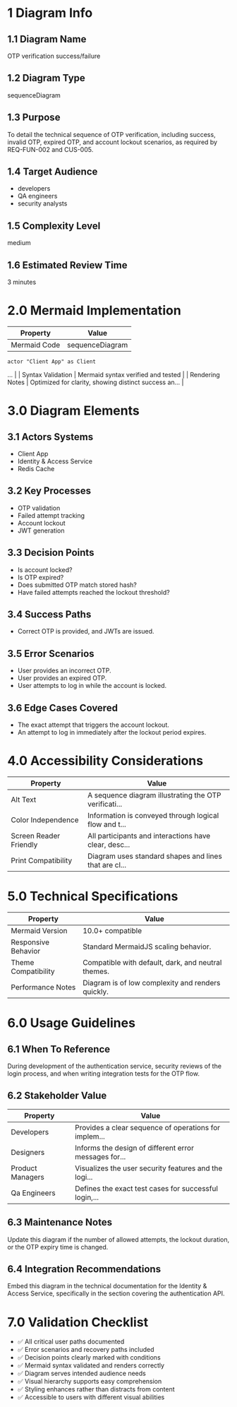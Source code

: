 # 1 Diagram Info

## 1.1 Diagram Name

OTP verification success/failure

## 1.2 Diagram Type

sequenceDiagram

## 1.3 Purpose

To detail the technical sequence of OTP verification, including success, invalid OTP, expired OTP, and account lockout scenarios, as required by REQ-FUN-002 and CUS-005.

## 1.4 Target Audience

- developers
- QA engineers
- security analysts

## 1.5 Complexity Level

medium

## 1.6 Estimated Review Time

3 minutes

# 2.0 Mermaid Implementation

| Property | Value |
|----------|-------|
| Mermaid Code | sequenceDiagram
    actor "Client App" as Client
 ... |
| Syntax Validation | Mermaid syntax verified and tested |
| Rendering Notes | Optimized for clarity, showing distinct success an... |

# 3.0 Diagram Elements

## 3.1 Actors Systems

- Client App
- Identity & Access Service
- Redis Cache

## 3.2 Key Processes

- OTP validation
- Failed attempt tracking
- Account lockout
- JWT generation

## 3.3 Decision Points

- Is account locked?
- Is OTP expired?
- Does submitted OTP match stored hash?
- Have failed attempts reached the lockout threshold?

## 3.4 Success Paths

- Correct OTP is provided, and JWTs are issued.

## 3.5 Error Scenarios

- User provides an incorrect OTP.
- User provides an expired OTP.
- User attempts to log in while the account is locked.

## 3.6 Edge Cases Covered

- The exact attempt that triggers the account lockout.
- An attempt to log in immediately after the lockout period expires.

# 4.0 Accessibility Considerations

| Property | Value |
|----------|-------|
| Alt Text | A sequence diagram illustrating the OTP verificati... |
| Color Independence | Information is conveyed through logical flow and t... |
| Screen Reader Friendly | All participants and interactions have clear, desc... |
| Print Compatibility | Diagram uses standard shapes and lines that are cl... |

# 5.0 Technical Specifications

| Property | Value |
|----------|-------|
| Mermaid Version | 10.0+ compatible |
| Responsive Behavior | Standard MermaidJS scaling behavior. |
| Theme Compatibility | Compatible with default, dark, and neutral themes. |
| Performance Notes | Diagram is of low complexity and renders quickly. |

# 6.0 Usage Guidelines

## 6.1 When To Reference

During development of the authentication service, security reviews of the login process, and when writing integration tests for the OTP flow.

## 6.2 Stakeholder Value

| Property | Value |
|----------|-------|
| Developers | Provides a clear sequence of operations for implem... |
| Designers | Informs the design of different error messages for... |
| Product Managers | Visualizes the user security features and the logi... |
| Qa Engineers | Defines the exact test cases for successful login,... |

## 6.3 Maintenance Notes

Update this diagram if the number of allowed attempts, the lockout duration, or the OTP expiry time is changed.

## 6.4 Integration Recommendations

Embed this diagram in the technical documentation for the Identity & Access Service, specifically in the section covering the authentication API.

# 7.0 Validation Checklist

- ✅ All critical user paths documented
- ✅ Error scenarios and recovery paths included
- ✅ Decision points clearly marked with conditions
- ✅ Mermaid syntax validated and renders correctly
- ✅ Diagram serves intended audience needs
- ✅ Visual hierarchy supports easy comprehension
- ✅ Styling enhances rather than distracts from content
- ✅ Accessible to users with different visual abilities

